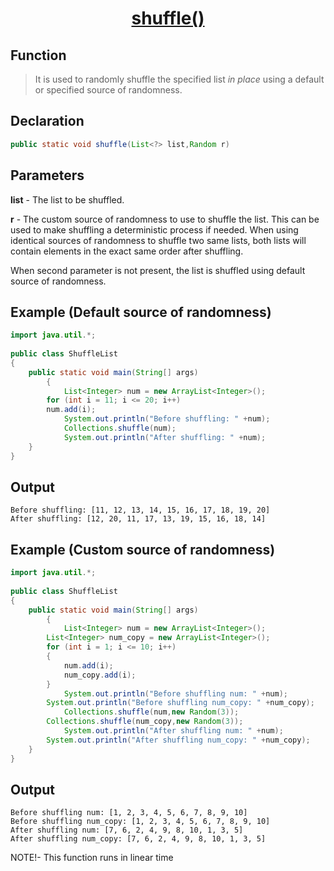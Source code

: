 <h1 align="center"><a href="#">shuffle() </a></h1>


## Function

> It is used to randomly shuffle the specified list <i>in place</i> using a default or specified source of randomness.

## Declaration

```java
public static void shuffle(List<?> list,Random r)	
```

## Parameters
<b>list</b> - The list to be shuffled.

<b>r</b> - The custom source of randomness to use to shuffle the list. This can be used to make shuffling a deterministic process if needed.
When using identical sources of randomness to shuffle two same lists, both lists will contain elements in the exact same order after shuffling.

When second parameter is not present, the list is shuffled using default source of randomness.

## Example (Default source of randomness)

```java
import java.util.*;
  
public class ShuffleList
{
	public static void main(String[] args)
    	{
        	List<Integer> num = new ArrayList<Integer>();
 		for (int i = 11; i <= 20; i++)
		num.add(i);
	        System.out.println("Before shuffling: " +num);
	        Collections.shuffle(num);
        	System.out.println("After shuffling: " +num);
    }
}

```

## Output

```
Before shuffling: [11, 12, 13, 14, 15, 16, 17, 18, 19, 20]
After shuffling: [12, 20, 11, 17, 13, 19, 15, 16, 18, 14]
```

## Example (Custom source of randomness)

```java
import java.util.*;
  
public class ShuffleList
{
	public static void main(String[] args)
    	{
        	List<Integer> num = new ArrayList<Integer>();
		List<Integer> num_copy = new ArrayList<Integer>();
 		for (int i = 1; i <= 10; i++)
		{
			num.add(i);
			num_copy.add(i);
		}
	        System.out.println("Before shuffling num: " +num);
		System.out.println("Before shuffling num_copy: " +num_copy);
	        Collections.shuffle(num,new Random(3));
		Collections.shuffle(num_copy,new Random(3));
        	System.out.println("After shuffling num: " +num);
		System.out.println("After shuffling num_copy: " +num_copy);
    }
}

```

## Output

```
Before shuffling num: [1, 2, 3, 4, 5, 6, 7, 8, 9, 10]
Before shuffling num_copy: [1, 2, 3, 4, 5, 6, 7, 8, 9, 10]
After shuffling num: [7, 6, 2, 4, 9, 8, 10, 1, 3, 5]
After shuffling num_copy: [7, 6, 2, 4, 9, 8, 10, 1, 3, 5]
```

NOTE!- This function runs in linear time
